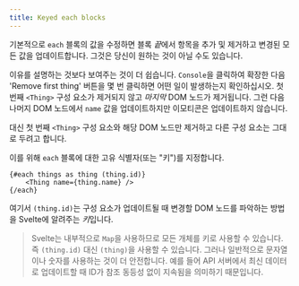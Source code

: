 ```yaml
---
title: Keyed each blocks
---
```


기본적으로 `each` 블록의 값을 수정하면 블록 *끝*에서 항목을 추가 및 제거하고 변경된 모든 값을 업데이트합니다. 그것은 당신이 원하는 것이 아닐 수도 있습니다.

이유를 설명하는 것보다 보여주는 것이 더 쉽습니다. `Console`을 클릭하여 확장한 다음 'Remove first thing' 버튼을 몇 번 클릭하면 어떤 일이 발생하는지 확인하십시오. 첫 번째 `<Thing>` 구성 요소가 제거되지 않고 *마지막* DOM 노드가 제거됩니다. 그런 다음 나머지 DOM 노드에서 `name` 값을 업데이트하지만 이모티콘은 업데이트하지 않습니다.

대신 첫 번째 `<Thing>` 구성 요소와 해당 DOM 노드만 제거하고 다른 구성 요소는 그대로 두려고 합니다.

이를 위해 `each` 블록에 대한 고유 식별자(또는 "키")를 지정합니다.

```svelte
{#each things as thing (thing.id)}
	<Thing name={thing.name} />
{/each}
```

여기서 `(thing.id)`는 구성 요소가 업데이트될 때 변경할 DOM 노드를 파악하는 방법을 Svelte에 알려주는 *키*입니다.

> Svelte는 내부적으로 `Map`을 사용하므로 모든 개체를 키로 사용할 수 있습니다. 즉 `(thing.id)` 대신 `(thing)`을 사용할 수 있습니다. 그러나 일반적으로 문자열이나 숫자를 사용하는 것이 더 안전합니다. 예를 들어 API 서버에서 최신 데이터로 업데이트할 때 ID가 참조 동등성 없이 지속됨을 의미하기 때문입니다.
